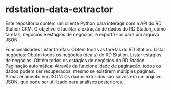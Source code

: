 # rdstation-data-extractor
Este repositório contém um cliente Python para interagir com a API do RD Station CRM. O objetivo é facilitar a extração de dados do RD Station, como tarefas, negócios e estágios de negócios, e exportá-los para um arquivo JSON.

Funcionalidades
Listar tarefas: Obtém todas as tarefas do RD Station.
Listar negócios: Obtém todos os negócios (deals) do RD Station.
Listar estágios de negócios: Obtém todos os estágios de negócios do RD Station.
Paginação automática: Através da funcionalidade de paginação, todos os dados podem ser recuperados, mesmo se existirem múltiplas páginas.
Armazenamento em JSON: Os dados extraídos são salvos em um arquivo JSON, que pode ser utilizado para análises posteriores.



